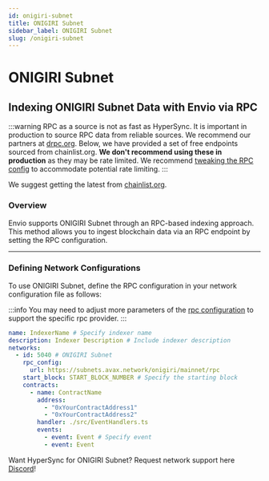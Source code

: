 ```yaml
---
id: onigiri-subnet
title: ONIGIRI Subnet
sidebar_label: ONIGIRI Subnet
slug: /onigiri-subnet
---
```


# ONIGIRI Subnet

## Indexing ONIGIRI Subnet Data with Envio via RPC

:::warning
RPC as a source is not as fast as HyperSync. It is important in production to source RPC data from reliable sources. We recommend our partners at [drpc.org](https://drpc.org). Below, we have provided a set of free endpoints sourced from chainlist.org. **We don't recommend using these in production** as they may be rate limited. We recommend [tweaking the RPC config](./rpc-sync) to accommodate potential rate limiting.
:::

We suggest getting the latest from [chainlist.org](https://chainlist.org).

### Overview

Envio supports ONIGIRI Subnet through an RPC-based indexing approach. This method allows you to ingest blockchain data via an RPC endpoint by setting the RPC configuration.

---

### Defining Network Configurations

To use ONIGIRI Subnet, define the RPC configuration in your network configuration file as follows:

:::info
You may need to adjust more parameters of the [rpc configuration](./rpc-sync) to support the specific rpc provider. 
:::

```yaml
name: IndexerName # Specify indexer name
description: Indexer Description # Include indexer description
networks:
  - id: 5040 # ONIGIRI Subnet
    rpc_config:
      url: https://subnets.avax.network/onigiri/mainnet/rpc 
    start_block: START_BLOCK_NUMBER # Specify the starting block
    contracts:
      - name: ContractName
        address:
          - "0xYourContractAddress1"
          - "0xYourContractAddress2"
        handler: ./src/EventHandlers.ts
        events:
          - event: Event # Specify event
          - event: Event
```

Want HyperSync for ONIGIRI Subnet? Request network support here [Discord](https://discord.gg/fztEvj79m3)!
